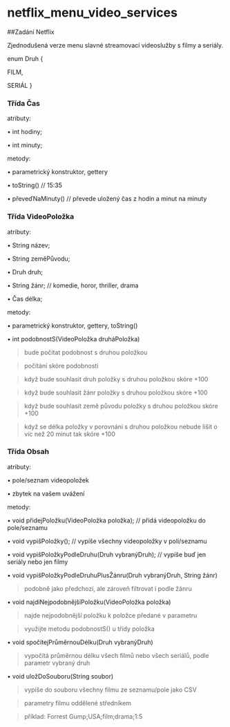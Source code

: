 # netflix_menu_video_services

##Zadání Netflix

Zjednodušená verze menu slavné streamovací videoslužby s filmy a seriály.

enum Druh {

FILM,

SERIÁL
}

### Třída Čas

atributy:

• int hodiny;

• int minuty;

metody:

• parametrický konstruktor, gettery

• toString() // 15:35

• převeďNaMinuty() // převede uložený čas z hodin a minut na minuty

### Třída VideoPoložka

atributy:

• String název;

• String zeměPůvodu;

• Druh druh;

• String žánr; // komedie, horor, thriller, drama

• Čas délka;

metody:

• parametrický konstruktor, gettery, toString()

• int podobnostS(VideoPoložka druháPoložka)

> bude počítat podobnost s druhou položkou

> počítání skóre podobnosti

> když bude souhlasit druh položky s druhou položkou skóre +100

> když bude souhlasit žánr položky s druhou položkou skóre +100

> když bude souhlasit země původu položky s druhou položkou skóre +100

> když se délka položky v porovnání s druhou položkou nebude lišit o víc než 20 minut tak skóre +100

### Třída Obsah

atributy:

• pole/seznam videopoložek

• zbytek na vašem uvážení

metody:

• void přidejPoložku(VideoPoložka položka); // přidá videopoložku do pole/seznamu

• void vypišPoložky(); // vypíše všechny videopoložky v poli/seznamu

• void vypišPoložkyPodleDruhu(Druh vybranýDruh); // vypíše buď jen seriály nebo jen filmy

• void vypišPoložkyPodleDruhuPlusŽánru(Druh vybranýDruh, String žánr)

>  podobně jako předchozí, ale zároveň filtrovat i podle žánru

• void najdiNejpodobnějšíPoložku(VideoPoložka položka)

> najde nejpodobnější položku k položce předané v parametru

> využijte metodu podobnostS() u třídy položka

• void spočítejPrůměrnouDélku(Druh vybranýDruh)

> vypočítá průměrnou délku všech filmů nebo všech seriálů, podle parametr vybraný druh

• void uložDoSouboru(String soubor)

> vypíše do souboru všechny filmu ze seznamu/pole jako CSV

> parametry filmu oddělené středníkem

> příklad: Forrest Gump;USA;film;drama;1:5
